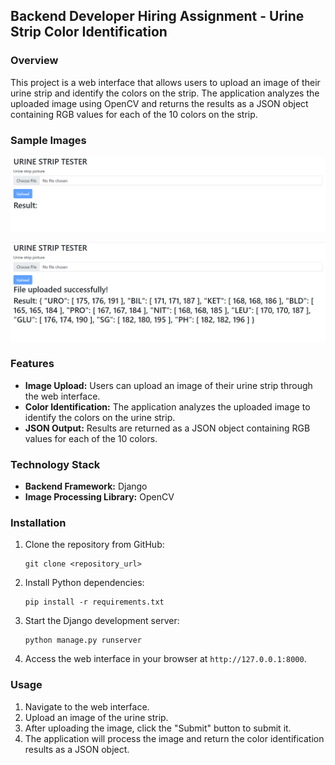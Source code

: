 ## Backend Developer Hiring Assignment - Urine Strip Color Identification

### Overview
This project is a web interface that allows users to upload an image of their urine strip and identify the colors on the strip. The application analyzes the uploaded image using OpenCV and returns the results as a JSON object containing RGB values for each of the 10 colors on the strip.

### Sample Images

![Home Page](home_page.png)

![Color Identification](color_identification.png)


### Features
- **Image Upload:** Users can upload an image of their urine strip through the web interface.
- **Color Identification:** The application analyzes the uploaded image to identify the colors on the urine strip.
- **JSON Output:** Results are returned as a JSON object containing RGB values for each of the 10 colors.

### Technology Stack
- **Backend Framework:** Django
- **Image Processing Library:** OpenCV

### Installation
1. Clone the repository from GitHub:
   ```
   git clone <repository_url>
   ```

2. Install Python dependencies:
   ```
   pip install -r requirements.txt
   ```

3. Start the Django development server:
   ```
   python manage.py runserver
   ```

4. Access the web interface in your browser at `http://127.0.0.1:8000`.

### Usage
1. Navigate to the web interface.
2. Upload an image of the urine strip.
3. After uploading the image, click the "Submit" button to submit it.
4. The application will process the image and return the color identification results as a JSON object.
